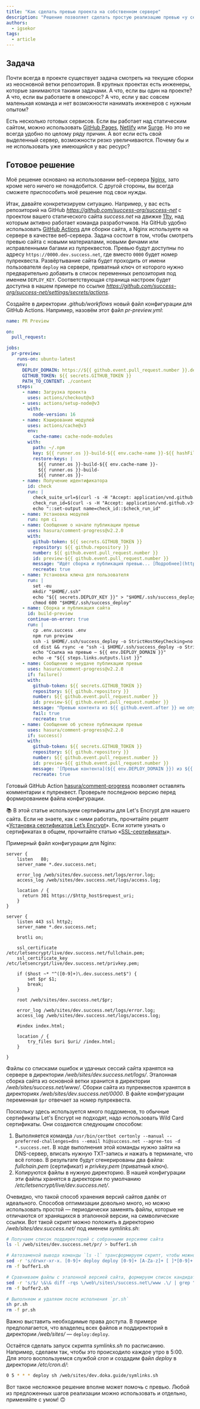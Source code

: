 ```yaml
---
title: "Как сделать превью проекта на собственном сервере"
description: "Решение позволяет сделать простую реализацию превью «у себя» из PR/MR."
authors:
  - igsekor
tags:
  - article
---
```


## Задача

Почти всегда в проекте существует задача смотреть на текущие сборки из неосновной ветки репозитория. В крупных проектах есть инженеры, которые занимаются такими задачами. А что, если вы один на проекте? А что, если вы работаете в опенсорс? А что, если у вас совсем маленькая команда и нет возможности нанимать инженеров с нужным опытом?

Есть несколько готовых сервисов. Если вы работает над статическим сайтом, можно использовать [GitHub Pages](https://pages.github.com), [Netlify](https://docs.netlify.com/site-deploys/deploy-previews/) или [Surge](https://surge.sh). Но это не всегда удобно по целому ряду причин. А вот если есть свой выделенный сервер, возможности резко увеличиваются. Почему бы и не использовать уже имеющийся у вас ресурс?

## Готовое решение

Моё решение основано на использовании веб-сервера [Nginx](https://nginx.dev), зато кроме него ничего не понадобится. С другой стороны, вы всегда сможете приспособить моё решение под свои нужды.

Итак, давайте конкретизируем ситуацию. Например, у вас есть репозиторий на GitHub _https://github.com/success-org/success-net_ с проектом вашего статического сайта _success.net_ на движке [11ty](https://www.11ty.dev), над которым активно работает команда разработчиков. На GitHub удобно использовать [GitHub Actions](https://docs.github.com/en/actions) для сборки сайта, а Nginx используете на сервере в качестве веб-сервера. Задача состоит в том, чтобы смотреть превью сайта с новыми материалами, новыми фичами или исправленными багами из пулреквестов. Превью будут доступны по адресу `https://0000.dev.success.net`, где вместо `0000` будет номер пулреквеста. Развёртывание сайта будет проходить от имени пользователя `deploy` на сервере, приватный ключ от которого нужно предварительно добавить в список переменных репозитория под именем `DEPLOY_KEY`. Соответствующая страница настроек будет доступна в нашем примере по ссылке _https://github.com/success-org/success-net/settings/secrets/actions_.

Создайте в директории _.github/workflows_ новый файл конфигурации для GitHub Actions. Например, назовём этот файл _pr-preview.yml_:

```yaml
name: PR Preview

on:
  pull_request:

jobs:
  pr-preview:
    runs-on: ubuntu-latest
    env:
      DEPLOY_DOMAIN: https://${{ github.event.pull_request.number }}.dev.success.net
      GITHUB_TOKEN: ${{ secrets.GITHUB_TOKEN }}
      PATH_TO_CONTENT: ./content
    steps:
      - name: Загрузка проекта
        uses: actions/checkout@v3
      - uses: actions/setup-node@v3
        with:
          node-version: 16
      - name: Кэширование модулей
        uses: actions/cache@v3
        env:
          cache-name: cache-node-modules
        with:
          path: ~/.npm
          key: ${{ runner.os }}-build-${{ env.cache-name }}-${{ hashFiles('**/package-lock.json') }}
          restore-keys: |
            ${{ runner.os }}-build-${{ env.cache-name }}-
            ${{ runner.os }}-build-
            ${{ runner.os }}-
      - name: Получение идентификатора
        id: check
        run: |
          check_suite_url=$(curl -s -H "Accept: application/vnd.github.v3+json" https://api.github.com/repos/${{ github.repository }}/actions/runs/${{ github.run_id }} | jq -r '.check_suite_url')
          check_run_id=$(curl -s -H "Accept: application/vnd.github.v3+json" $check_suite_url/check-runs | jq '.check_runs[] | .id')
          echo "::set-output name=check_id::$check_run_id"
      - name: Установка модулей
        run: npm ci
      - name: Сообщение о начале публикации превью
        uses: hasura/comment-progress@v2.2.0
        with:
          github-token: ${{ secrets.GITHUB_TOKEN }}
          repository: ${{ github.repository }}
          number: ${{ github.event.pull_request.number }}
          id: preview-${{ github.event.pull_request.number }}
          message: "Идёт сборка и публикация превью... [Подробнее](https://github.com/${{ github.repository }}/runs/${{ steps.check.outputs.check_id }}?check_suite_focus=true)"
          recreate: true
      - name: Установка ключа для пользователя
        run: |
          set -eu
          mkdir "$HOME/.ssh"
          echo "${{ secrets.DEPLOY_KEY }}" > "$HOME/.ssh/success_deploy"
          chmod 600 "$HOME/.ssh/success_deploy"
      - name: Сборка и публикация сайта
        id: build-preview
        continue-on-error: true
        run: |
          cp .env.success .env
          npm run preview
          ssh -i $HOME/.ssh/success_deploy -o StrictHostKeyChecking=no deploy@dev.success.net mkdir -p /web/sites/dev.success.net/content/${{ github.event.pull_request.number }}
          cd dist && rsync -e "ssh -i $HOME/.ssh/success_deploy -o StrictHostKeyChecking=no" --archive --progress --compress --delete . deploy@dev.success.net:/web/sites/dev.success.net/content/${{ github.event.pull_request.number }}
          echo "Ссылка на превью — ${{ env.DEPLOY_DOMAIN }}"
          echo -e "${{ steps.links.outputs.list }}"
      - name: Сообщение о неудаче публикации превью
        uses: hasura/comment-progress@v2.2.0
        if: failure()
        with:
          github-token: ${{ secrets.GITHUB_TOKEN }}
          repository: ${{ github.repository }}
          number: ${{ github.event.pull_request.number }}
          id: preview-${{ github.event.pull_request.number }}
          message: "Превью контента из ${{ github.event.after }} не опубликовано. Ошибка сборки или публикации. [Подробнее](https://github.com/${{ github.repository }}/runs/${{ steps.check.outputs.check_id }}?check_suite_focus=true)"
          fail: true
          recreate: true
      - name: Сообщение об успехе публикации превью
        uses: hasura/comment-progress@v2.2.0
        if: success()
        with:
          github-token: ${{ secrets.GITHUB_TOKEN }}
          repository: ${{ github.repository }}
          number: ${{ github.event.pull_request.number }}
          id: preview-${{ github.event.pull_request.number }}
          message: '[Превью контента](${{ env.DEPLOY_DOMAIN }}) из ${{ github.event.after }} опубликовано'
          recreate: true
```

Готовый GitHub Action [hasura/comment-progress](https://github.com/marketplace/actions/comment-progress) позволяет оставлять комментарии к пулреквест. Проверьте последнюю версию перед формированием файла конфигурации.

<aside>

📚 В этой статье используем сертификаты для Let's Encrypt для нашего сайта. Если не знаете, как с ними работать, прочитайте рецепт «[Установка сертификатов Let’s Encrypt](/recipes/lets-encrypt-nginx/)». Если хотите узнать о сертификатах в общем, прочитайте статью «[SSL-сертификаты](/tools//recipes/lets-encrypt-nginx/)».

</aside>

Примерный файл конфигурации для Nginx:

```nginxconf
server {
    listen   80;
    server_name *.dev.success.net;

    error_log /web/sites/dev.success.net/logs/error.log;
    access_log /web/sites/dev.success.net/logs/access.log;

    location / {
      return 301 https://$http_host$request_uri;
    }
}

server {
    listen 443 ssl http2;
    server_name *.dev.success.net;

    brotli on;

    ssl_certificate /etc/letsencrypt/live/dev.success.net/fullchain.pem;
    ssl_certificate_key /etc/letsencrypt/live/dev.success.net/privkey.pem;

    if ($host ~* "^([0-9]+)\.dev.success.net$") {
        set $pr $1;
        break;
    }

    root /web/sites/dev.success.net/$pr;

    error_log /web/sites/dev.success.net/logs/error.log;
    access_log /web/sites/dev.success.net/logs/access.log;

    #index index.html;

    location / {
        try_files $uri $uri/ /index.html;
    }

}

```

Файлы со списками ошибок и удачных сессий сайта хранятся на сервере в директории _/web/sites/dev.success.net/logs/_. Эталонная сборка сайта из основной ветки хранится в директории _/web/sites/success.net/www/_. Сборки сайта из пулреквестов хранятся в директориях _/web/sites/dev.success.net/0000_. В файле конфигурации переменная `$pr` отвечает за номер пулреквеста.

Поскольку здесь используется много поддоменов, то обычные сертификаты Let's Encrypt не подходят, надо использовать Wild Card сертификаты. Они создаются следующим способом:

1. Выполняется команда `/usr/bin/certbot certonly --manual --preferred-challenges=dns --email hi@success.net --agree-tos -d *.success.net`. В ходе выполнения этой команды нужно зайти на DNS-сервер, вписать нужную TXT-запись и нажать в терминале, что всё готово. В результате будут сгенерированы два файла: _fullchain.pem_ (сертификат) и _privkey.pem_ (приватный ключ).
1. Копируются файлы в нужную директорию. В нашей конфигурации эти файлы хранятся в директории по умолчанию _/etc/letsencrypt/live/dev.success.net/_.

Очевидно, что такой способ хранения версий сайтов далёк от идеального. Способов оптимизации довольно много, но можно использовать простой — периодически заменять файлы, которые не отличаются от хранящихся в эталонной версии, на символические ссылки. Вот такой скрипт можно положить в директорию _/web/sites/dev.success.net/_ под именем _symlinks.sh_:

```bash
# Получаем список поддиректорий с собранными версиями сайта
ls -l /web/sites/dev.success.net/pr/ > buffer1.sh

# Автозаменой вывода команды `ls -l` трансформируем скрипт, чтобы можно было ходить по директориям
sed -r 's/drwxr-xr-x. [0-9]+ deploy deploy [0-9]+ [A-Za-z]+ [ ]*[0-9]+ [0-9]+[:][0-9]+ /cd \/web\/sites\/dev.success.net\/pr\//g' buffer1.sh > buffer2.sh
rm -f buffer1.sh

# Сравниваем файлы с эталонной версией сайта, формируем список кандидатов на символические ссылки, записываем в отдельные скрипты в директориях и в скрипт `pr.sh`
sed -r 's/$/ \&\& diff -rqs \/web\/sites\/success.net\/www .\/ | grep "identical" > ln.sh \&\& sed -i "s\/ are identical\/\/g" ln.sh \&\& sed -i "s\/ and\/\/g" ln.sh \&\& sed -i "s\/Files \/ln -sf \/g" ln.sh \&\& sh ln.sh \&\& rm -f ln.sh/g' buffer2.sh > pr.sh
rm -f buffer2.sh

# Выполняем и удаляем после исполнения `pr.sh`
sh pr.sh
rm -f pr.sh
```

Важно выставить необходимые права доступа. В примере предполагается, что владелец всех файлов и поддиректорий в директории _/web/sites/_ — `deploy:deploy`.

Остаётся сделать запуск скрипта _symlinks.sh_ по расписанию. Например, сделаем так, чтобы это происходило каждое утро в 5:00. Для этого воспользуемся службой _cron_ и создадим файл _deploy_ в директории _/etc/cron.d/_:

```bash
0 5 * * * deploy sh /web/sites/dev.doka.guide/symlinks.sh
```

Вот такое несложное решение вполне может помочь с превью. Любой из предложенных шагов реализации можно использовать и отдельно, применяйте с умом! 🙃
